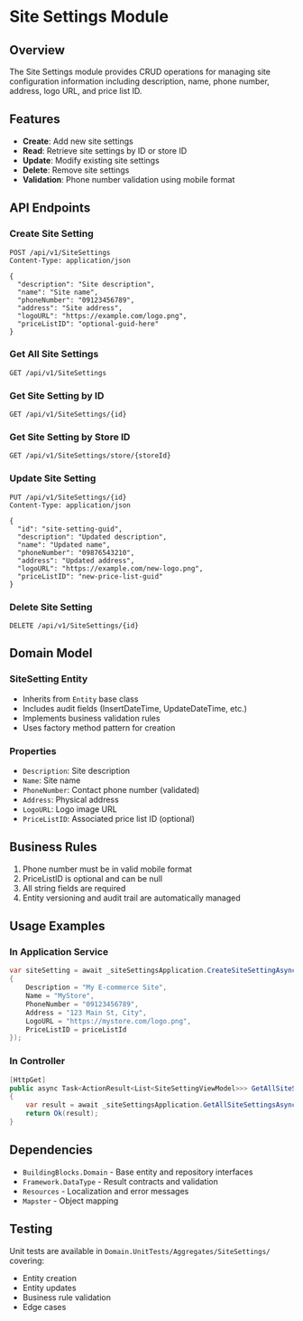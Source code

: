 # Site Settings Module

## Overview
The Site Settings module provides CRUD operations for managing site configuration information including description, name, phone number, address, logo URL, and price list ID.

## Features
- **Create**: Add new site settings
- **Read**: Retrieve site settings by ID or store ID
- **Update**: Modify existing site settings
- **Delete**: Remove site settings
- **Validation**: Phone number validation using mobile format

## API Endpoints

### Create Site Setting
```
POST /api/v1/SiteSettings
Content-Type: application/json

{
  "description": "Site description",
  "name": "Site name",
  "phoneNumber": "09123456789",
  "address": "Site address",
  "logoURL": "https://example.com/logo.png",
  "priceListID": "optional-guid-here"
}
```

### Get All Site Settings
```
GET /api/v1/SiteSettings
```

### Get Site Setting by ID
```
GET /api/v1/SiteSettings/{id}
```

### Get Site Setting by Store ID
```
GET /api/v1/SiteSettings/store/{storeId}
```

### Update Site Setting
```
PUT /api/v1/SiteSettings/{id}
Content-Type: application/json

{
  "id": "site-setting-guid",
  "description": "Updated description",
  "name": "Updated name",
  "phoneNumber": "09876543210",
  "address": "Updated address",
  "logoURL": "https://example.com/new-logo.png",
  "priceListID": "new-price-list-guid"
}
```

### Delete Site Setting
```
DELETE /api/v1/SiteSettings/{id}
```

## Domain Model

### SiteSetting Entity
- Inherits from `Entity` base class
- Includes audit fields (InsertDateTime, UpdateDateTime, etc.)
- Implements business validation rules
- Uses factory method pattern for creation

### Properties
- `Description`: Site description
- `Name`: Site name
- `PhoneNumber`: Contact phone number (validated)
- `Address`: Physical address
- `LogoURL`: Logo image URL
- `PriceListID`: Associated price list ID (optional)

## Business Rules
1. Phone number must be in valid mobile format
2. PriceListID is optional and can be null
3. All string fields are required
4. Entity versioning and audit trail are automatically managed

## Usage Examples

### In Application Service
```csharp
var siteSetting = await _siteSettingsApplication.CreateSiteSettingAsync(new CreateSiteSettingViewModel
{
    Description = "My E-commerce Site",
    Name = "MyStore",
    PhoneNumber = "09123456789",
    Address = "123 Main St, City",
    LogoURL = "https://mystore.com/logo.png",
    PriceListID = priceListId
});
```

### In Controller
```csharp
[HttpGet]
public async Task<ActionResult<List<SiteSettingViewModel>>> GetAllSiteSettings()
{
    var result = await _siteSettingsApplication.GetAllSiteSettingsAsync();
    return Ok(result);
}
```

## Dependencies
- `BuildingBlocks.Domain` - Base entity and repository interfaces
- `Framework.DataType` - Result contracts and validation
- `Resources` - Localization and error messages
- `Mapster` - Object mapping

## Testing
Unit tests are available in `Domain.UnitTests/Aggregates/SiteSettings/` covering:
- Entity creation
- Entity updates
- Business rule validation
- Edge cases
